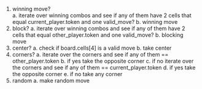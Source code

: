 1. winning move? <br>
  a. iterate over winning combos and see if any of them have 2 cells that equal current_player.token and one valid_move?
  b. winning move
2. block?
  a. iterate over winning combos and see if any of them have 2 cells that equal other_player.token and one valid_move?
  b. blocking move
3. center?
  a. check if board.cells[4] is a valid move
  b. take center
4. corners?
  a. iterate over the corners and see if any of them == other_player.token
  b. if yes take the opposite corner
  c. if no iterate over the corners and see if any of them == current_player.token
  d. if yes take the opposite corner
  e. if no take any corner
5. random
  a. make random move
